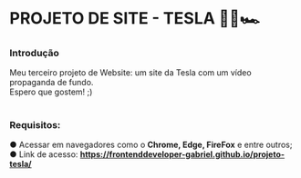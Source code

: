 # PROJETO DE SITE - TESLA 🚀🚗🏎

<h3>Introdução</h3>
Meu terceiro projeto de Website: um site da Tesla com um vídeo propaganda de fundo. <br>
Espero que gostem! ;)

# <h3>Requisitos: <br>
● Acessar em navegadores como o <strong>Chrome, Edge, FireFox</strong> e entre outros; <br>
● Link de acesso: <strong>https://frontenddeveloper-gabriel.github.io/projeto-tesla/</strong>
</h3>
